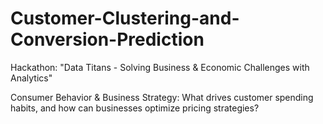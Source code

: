 # Customer-Clustering-and-Conversion-Prediction

Hackathon: "Data Titans - Solving Business & Economic
Challenges with Analytics"

Consumer Behavior & Business Strategy: What drives customer spending habits, and
how can businesses optimize pricing strategies?
